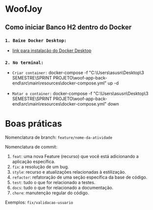# WoofJoy
## Como iniciar Banco H2 dentro do Docker
### `1. Baixe Docker Desktop: ` 
- [ link para instalação do Docker Desktop](https://www.docker.com/products/docker-desktop/)

### `2. No terminal:`
 - `Criar container:`   docker-compose -f "C:\Users\asusn\Desktop\3 SEMESTRE\SPRINT PROJETO\woof-app-back-end\src\main\resources\docker-compose.yml" up -d
    <br><br>
 - `Matar o container:` docker-compose -f "C:\Users\asusn\Desktop\3 SEMESTRE\SPRINT PROJETO\woof-app-back-end\src\main\resources\docker-compose.yml" down 

# Boas práticas 
Nomenclatura de branch: 
`feature/nome-da-atividade`

Nomenclatura de commit: 
 
1. `feat`: uma nova Feature (recurso) que você está adicionando a aplicação específica.
2. `fix`: a resolução de um bug.
3. `style`: recurso e atualizações relacionadas à estilização.
4. `refactor`: refatoração de uma seção específica da base de código.
5. `test`: tudo o que for relacionado a testes.
6. `docs`: tudo o que for relacionado a documentação.
7. `chore`: manutenção regular do código.

Exemplos:
`fix/validacao-usuario`
